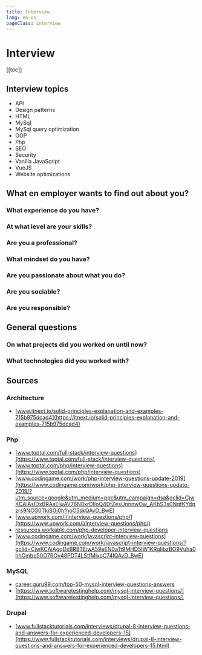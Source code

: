 ```yaml
---
title: Interview
lang: en-US
pageClass: interview
---
```

# Interview
 [[toc]]
 
## Interview topics
- API
- Design patterns
- HTML
- MySql
- MySql query optimization
- OOP
- Php
- SEO
- Security
- Vanilla JavaScript
- VueJS
- Website optimizations

## What en employer wants to find out about you?
### What experience do you have?
### At what level are your skills?
### Are you a professional?
### What mindset do you have?
### Are you passionate about what you do?
### Are you sociable?
### Are you responsible?

## General questions
### On what projects did you worked on until now?
### What technologies did you worked with?

## Sources
### Architecture
- [www.itnext.io/solid-principles-explanation-and-examples-715b975dcad4](https://itnext.io/solid-principles-explanation-and-examples-715b975dcad4)

### Php
- [www.toptal.com/full-stack/interview-questions](https://www.toptal.com/full-stack/interview-questions)
- [www.toptal.com/php/interview-questions](https://www.toptal.com/php/interview-questions)
- [www.codingame.com/work/php-interview-questions-update-2019](https://www.codingame.com/work/php-interview-questions-update-2019/?utm_source=google&utm_medium=ppc&utm_campaign=dsa&gclid=CjwKCAiAsIDxBRAsEiwAV76N8xrDIloQ4DtZesUnnnwOw_AKbS3s0NqfKYdgzrs9NCG0TkiSGj0hfhoC5skQAvD_BwE)
- [www.upwork.com/i/interview-questions/php/](https://www.upwork.com/i/interview-questions/php/)
- [resources.workable.com/php-developer-interview-questions](https://resources.workable.com/php-developer-interview-questions)
- [www.codingame.com/work/javascript-interview-questions](https://www.codingame.com/work/javascript-interview-questions/?gclid=CjwKCAiAgqDxBRBTEiwA59eEN0aTt9MHD5IW1KRgIibzBO9Vuha0hhCmbp50O7ROv48PDT4LStfMlxoC74IQAvD_BwE)

### MySQL
- [career.guru99.com/top-50-mysql-interview-questions-answers](https://career.guru99.com/top-50-mysql-interview-questions-answers/)
- [https://www.softwaretestinghelp.com/mysql-interview-questions/](https://www.softwaretestinghelp.com/mysql-interview-questions/)

### Drupal
- [www.fullstacktutorials.com/interviews/drupal-8-interview-questions-and-answers-for-experienced-developers-15](https://www.fullstacktutorials.com/interviews/drupal-8-interview-questions-and-answers-for-experienced-developers-15.html)
